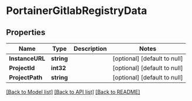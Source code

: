 # PortainerGitlabRegistryData

## Properties
Name | Type | Description | Notes
------------ | ------------- | ------------- | -------------
**InstanceURL** | **string** |  | [optional] [default to null]
**ProjectId** | **int32** |  | [optional] [default to null]
**ProjectPath** | **string** |  | [optional] [default to null]

[[Back to Model list]](../README.md#documentation-for-models) [[Back to API list]](../README.md#documentation-for-api-endpoints) [[Back to README]](../README.md)


